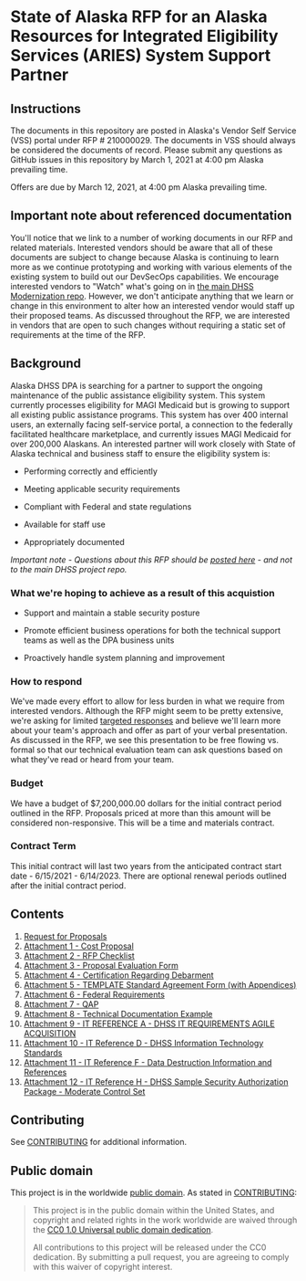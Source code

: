 # State of Alaska RFP for an Alaska Resources for Integrated Eligibility Services (ARIES) System Support Partner

## Instructions

The documents in this repository are posted in Alaska's Vendor Self Service (VSS) portal under RFP # 210000029. The documents in VSS should always be considered the documents of record. Please submit any questions as GitHub issues in this repository by March 1, 2021 at 4:00 pm Alaska prevailing time.

Offers are due by March 12, 2021, at 4:00 pm Alaska prevailing time.

## Important note about referenced documentation

You'll notice that we link to a number of working documents in our RFP and related materials.  Interested vendors should be aware that all of these documents are subject to change because Alaska is continuing to learn more as we continue prototyping and working with various elements of the existing system to build out our DevSecOps capabilities.  We encourage interested vendors to "Watch" what's going on in [the main DHSS Modernization repo](https://github.com/AlaskaDHSS/EIS-Modernization).  However, we don't anticipate anything that we learn or change in this environment to alter how an interested vendor would staff up their proposed teams.  As discussed throughout the RFP, we are interested in vendors that are open to such changes without requiring a static set of requirements at the time of the RFP.

## Background

Alaska DHSS DPA is searching for a partner to support the ongoing
maintenance of the public assistance eligibility system. This system
currently processes eligibility for MAGI Medicaid but is growing to
support all existing public assistance programs. This system has over
400 internal users, an externally facing self-service portal, a
connection to the federally facilitated healthcare marketplace, and
currently issues MAGI Medicaid for over 200,000 Alaskans. An interested
partner will work closely with State of Alaska technical and business
staff to ensure the eligibility system is:

* Performing correctly and efficiently

* Meeting applicable security requirements

* Compliant with Federal and state regulations

* Available for staff use

* Appropriately documented
 
_Important note - Questions about this RFP should be [posted here](https://github.com/AlaskaDHSS/RFP-ARIES-Support/issues) - and not to the main DHSS project repo._

### What we're hoping to achieve as a result of this acquistion

* Support and maintain a stable security posture

* Promote efficient business operations for both the technical support teams as well as the DPA business units

* Proactively handle system planning and improvement

### How to respond

We've made every effort to allow for less burden in what we require from interested vendors.  Although the RFP might seem to be pretty extensive, we're asking for limited [targeted responses](https://github.com/AlaskaDHSS/RFP-ARIES-Support/blob/main/ARIES_SUPPORT_RFP.md#sec-401-proposal-format-and-content) and believe we'll learn more about your team's approach and offer as part of your verbal presentation.  As discussed in the RFP, we see this presentation to be free flowing vs. formal so that our technical evaluation team can ask questions based on what they've read or heard from your team.

### Budget

We have a budget of $7,200,000.00 dollars for the initial contract period outlined in the RFP. Proposals priced at more than this amount will be considered non-responsive.  This will be a time and materials contract.

### Contract Term

This initial contract will last two years from the anticipated contract start date - 6/15/2021 - 6/14/2023. There are optional renewal periods outlined after the initial contract period. 

## Contents

1. [Request for Proposals](ARIES_SUPPORT_RFP.md)
2. [Attachment 1 - Cost Proposal](https://github.com/AlaskaDHSS/RFP-ARIES-Support/blob/main/Attachment%2001%20Cost%20Proposal.pdf)
3. [Attachment 2 - RFP Checklist](https://github.com/AlaskaDHSS/RFP-ARIES-Support/blob/main/Attachment%2002%20RFP%20Checklist.pdf)
4. [Attachment 3 - Proposal Evaluation Form](https://github.com/AlaskaDHSS/RFP-ARIES-Support/blob/main/Attachment%2003%20Proposal%20Evaluation%20Form.pdf)
5. [Attachment 4 - Certification Regarding Debarment](https://github.com/AlaskaDHSS/RFP-ARIES-Support/blob/main/Attachment%2004%20Certification%20Regarding%20Debarment.pdf)
6. [Attachment 5 - TEMPLATE Standard Agreement Form (with Appendices)](https://github.com/AlaskaDHSS/RFP-ARIES-Support/blob/main/Attachment%2005%20TEMPLATE%20Standard%20Agreement%20Form%20(with%20Appendices).pdf)
7. [Attachment 6 - Federal Requirements](https://github.com/AlaskaDHSS/RFP-ARIES-Support/blob/main/Attachment%2006%20Federal%20Requirements.pdf)
8. [Attachment 7 - QAP](https://github.com/AlaskaDHSS/RFP-ARIES-Support/blob/main/Attachment%2007%20QAP.md)
9. [Attachment 8 - Technical Documentation Example](https://github.com/AlaskaDHSS/RFP-ARIES-Support/blob/main/Attachment%2008-technical_documentation_example.PNG)
10. [Attachment 9 -  IT REFERENCE A - DHSS IT REQUIREMENTS AGILE ACQUISITION](https://github.com/AlaskaDHSS/RFP-ARIES-Support/blob/main/Attachment%2009%20IT%20REFERENCE%20A%20-%20DHSS%20IT%20REQUIREMENTS%20AGILE%20ACQUISITION.pdf)
11. [Attachment 10 - IT Reference D - DHSS Information Technology Standards](https://github.com/AlaskaDHSS/RFP-ARIES-Support/blob/main/Attachment%2010%20IT%20Reference%20D%20-%20DHSS%20Information%20Technology%20Standards.pdf)
12. [Attachment 11 - IT Reference F - Data Destruction Information and References](https://github.com/AlaskaDHSS/RFP-ARIES-Support/blob/main/Attachment%2011%20IT%20Reference%20F%20-%20Data%20Destruction%20Information%20and%20References.pdf)
13. [Attachment 12 - IT Reference H - DHSS Sample Security Authorization Package - Moderate Control Set](https://github.com/AlaskaDHSS/RFP-ARIES-Support/blob/main/Attachment%2012%20IT%20Reference%20H%20-%20DHSS%20Sample%20Security%20Authorization%20Package%20-%20Moderate%20Control%20Set.pdf)


## Contributing

See [CONTRIBUTING](CONTRIBUTING.md) for additional information.


## Public domain

This project is in the worldwide [public domain](license.md). As stated in [CONTRIBUTING](contributing.md):

> This project is in the public domain within the United States, and copyright and related rights in the work worldwide are waived through the [CC0 1.0 Universal public domain dedication](https://creativecommons.org/publicdomain/zero/1.0/).
>
> All contributions to this project will be released under the CC0 dedication. By submitting a pull request, you are agreeing to comply with this waiver of copyright interest.
